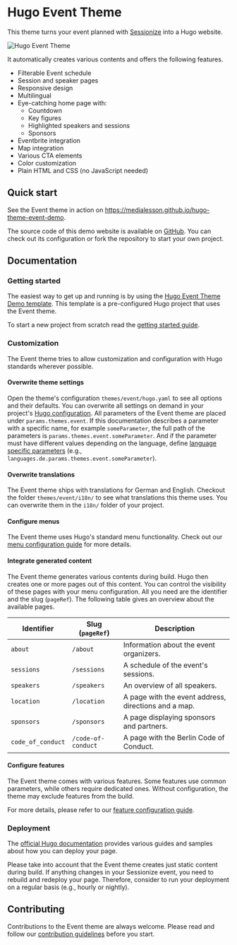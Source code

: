 # Hugo Event Theme

This theme turns your event planned with
[Sessionize](https://sessionize.com/) into a Hugo website.

![Hugo Event Theme](https://github.com/medialesson/hugo-theme-event/raw/add-screenshot-to-readme-np/images/device-composition.png)

It automatically
creates various contents and offers the following features.

-   Filterable Event schedule
-   Session and speaker pages
-   Responsive design
-   Multilingual
-   Eye-catching home page with:
    -   Countdown
    -   Key figures
    -   Highlighted speakers and sessions
    -   Sponsors
-   Eventbrite integration
-   Map integration
-   Various CTA elements
-   Color customization
-   Plain HTML and CSS (no JavaScript needed)

## Quick start

See the Event theme in action on
https://medialesson.github.io/hugo-theme-event-demo.

The source code of this demo website is available on
[GitHub](https://github.com/medialesson/hugo-theme-event-demo). You can check
out its configuration or fork the repository to start your own project.

## Documentation

### Getting started

The easiest way to get up and running is by using the
[Hugo Event Theme Demo template](https://github.com/medialesson/hugo-theme-event-demo).
This template is a pre-configured Hugo project that uses the Event theme.

To start a new project from scratch read the [getting started
guide](docs/guides/getting-started.md).

### Customization

The Event theme tries to allow customization and configuration with Hugo
standards wherever possible.

#### Overwrite theme settings

Open the theme's configuration `themes/event/hugo.yaml` to see all options and
their defaults. You can overwrite all settings on demand in your project's [Hugo
configuration](https://gohugo.io/getting-started/configuration/). All parameters
of the Event theme are placed under `params.themes.event`. If this documentation
describes a parameter with a specific name, for example `someParameter`, the
full path of the parameters is `params.themes.event.someParameter`. And if the
parameter must have different values depending on the language, define [language
specific
parameters](https://gohugo.io/content-management/multilingual/#configure-languages)
(e.g., `languages.de.params.themes.event.someParameter`).

#### Overwrite translations

The Event theme ships with translations for German and English. Checkout the
folder `themes/event/i18n/` to see what translations this theme uses. You can
overwrite them in the `i18n/` folder of your project.

#### Configure menus

The Event theme uses Hugo's standard menu functionality. Check out our [menu
configuration guide](docs/guides/menu-configuration.md) for more details.

#### Integrate generated content

The Event theme generates various contents during build. Hugo then creates one
or more pages out of this content. You can control the visibility of these pages
with your menu configuration. All you need are the identifier and the slug
(`pageRef`). The following table gives an overview about the available pages.

| Identifier        | Slug (`pageRef`)   | Description                                          |
| ----------------- | ------------------ | ---------------------------------------------------- |
| `about`           | `/about`           | Information about the event organizers.              |
| `sessions`        | `/sessions`        | A schedule of the event's sessions.                  |
| `speakers`        | `/speakers`        | An overview of all speakers.                         |
| `location`        | `/location`        | A page with the event address, directions and a map. |
| `sponsors`        | `/sponsors`        | A page displaying sponsors and partners.             |
| `code_of_conduct` | `/code-of-conduct` | A page with the Berlin Code of Conduct.              |

#### Configure features

The Event theme comes with various features. Some features use common parameters,
while others require dedicated ones. Without configuration, the theme may exclude
features from the build.

For more details, please refer to our [feature configuration
guide](docs/guides/feature-configuration.md).

### Deployment

The [official Hugo documentation](https://gohugo.io/hosting-and-deployment/)
provides various guides and samples about how you can deploy your page.

Please take into account that the Event theme creates just static content during
build. If anything changes in your Sessionize event, you need to rebuild and
redeploy your page. Therefore, consider to run your deployment on a regular
basis (e.g., hourly or nightly).

## Contributing

Contributions to the Event theme are always welcome. Please read and follow our
[contribution guidelines](CONTRIBUTING.md) before you start.
